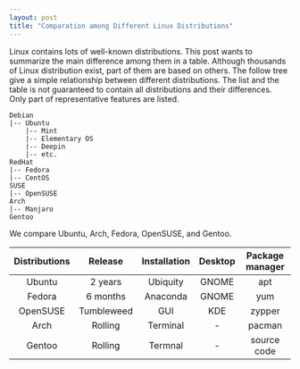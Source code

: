 ```yaml
---
layout: post
title: "Comparation among Different Linux Distributions"
---
```


Linux contains lots of well-known distributions.
This post wants to summarize the main difference among them in a table.
Although thousands of Linux distribution exist, part of them are based on others.
The follow tree give a simple relationship between different distributions.
The list and the table is not guaranteed to contain all distributions and their differences.
Only part of representative features are listed.

    Debian
    |-- Ubuntu
        |-- Mint
        |-- Elementary OS
        |-- Deepin 
        |-- etc.
    RedHat
    |-- Fedora
    |-- CentOS
    SUSE
    |-- OpenSUSE 
    Arch
    |-- Manjaro
    Gentoo

We compare Ubuntu, Arch, Fedora, OpenSUSE, and Gentoo.

| Distributions | Release | Installation | Desktop | Package manager |
| :----: | :----: | :----: | :----: | :----: |
| Ubuntu | 2 years | Ubiquity | GNOME | apt |
| Fedora | 6 months | Anaconda | GNOME | yum |
| OpenSUSE| Tumbleweed | GUI | KDE | zypper |
| Arch | Rolling | Terminal | - | pacman |
| Gentoo | Rolling | Termnal | - | source code |

